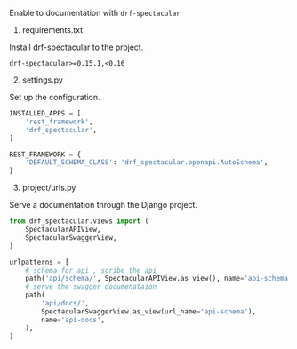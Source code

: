 Enable to documentation with `drf-spectacular`

1. requirements.txt

Install drf-spectacular to the project.
```
drf-spectacular>=0.15.1,<0.16
```

2. settings.py

Set up the configuration.
```python
INSTALLED_APPS = [
    'rest_framework',
    'drf_spectacular',
]

REST_FRAMEWORK = {
    'DEFAULT_SCHEMA_CLASS': 'drf_spectacular.openapi.AutoSchema',
}
```

3. project/urls.py

Serve a documentation through the Django project.

```python
from drf_spectacular.views import (
    SpectacularAPIView,
    SpectacularSwaggerView,
)

urlpatterns = [
    # schema for api , scribe the api
    path('api/schema/', SpectacularAPIView.as_view(), name='api-schema'),
    # serve the swagger documenataion
    path(
        'api/docs/',
        SpectacularSwaggerView.as_view(url_name='api-schema'),
        name='api-docs',
    ),
]
```
